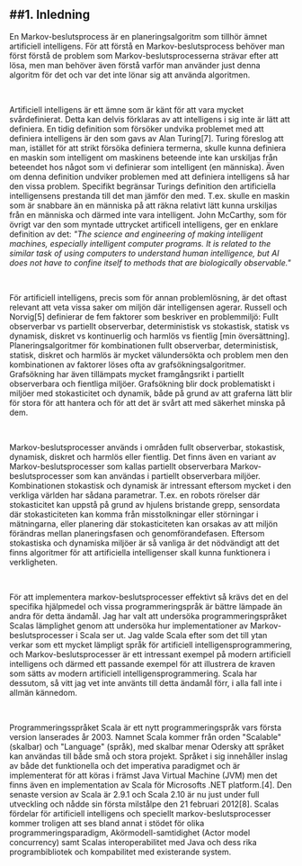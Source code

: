 ##1. Inledning
---


En Markov-beslutsprocess är en planeringsalgoritm som tillhör ämnet artificiell intelligens. 
För att förstå en Markov-beslutsprocess behöver man först förstå de problem som Markov-beslutsprocesserna strävar efter att lösa, men man behöver även förstå varför man använder just denna algoritm för det och var det inte lönar sig att använda algoritmen. 

<br />

Artificiell intelligens är ett ämne som är känt för att vara mycket svårdefinierat. Detta kan delvis förklaras av att intelligens i sig inte är lätt att definiera. En tidig definition som försöker undvika problemet med att definiera intelligens är den som gavs av Alan Turing[7]. Turing föreslog att man, istället för att strikt försöka definiera termerna, skulle kunna definiera en maskin som intelligent om maskinens beteende inte kan urskiljas från beteendet hos något som vi definierar som intelligent (en människa). Även om denna definition undviker problemen med att definiera intelligens så har den vissa problem. Specifikt begränsar Turings definition den artificiella intelligensens prestanda till det man jämför den med. T.ex. skulle en maskin som är snabbare än en människa på att räkna relativt lätt kunna urskiljas från en människa och därmed inte vara intelligent. John McCarthy, som för övrigt var den som myntade uttrycket artificell intelligens, ger en enklare definition av det: _"The science and engineering of making intelligent machines, especially intelligent computer programs. It is related to the similar task of using computers to understand human intelligence, but AI does not have to confine itself to methods that are biologically observable."_

<br />

För artificiell intelligens, precis som för annan problemlösning, är det oftast relevant att veta vissa saker om miljön där intelligensen agerar. Russell och Norvig[5] definierar de fem faktorer som beskriver en problemmiljö: Fullt observerbar vs partiellt observerbar, deterministisk vs stokastisk, statisk vs dynamisk, diskret vs kontinuerlig och harmlös vs fientlig [min översättning]. Planeringsalgoritmer för kombinationen fullt observerbar, deterministisk, statisk, diskret och harmlös är mycket välundersökta och problem men den kombinationen av faktorer löses ofta av grafsökningsalgoritmer. Grafsökning har även tillämpats mycket framgångsrikt i partiellt observerbara och fientliga miljöer. Grafsökning blir dock problematiskt i miljöer med stokasticitet och dynamik, både på grund av att graferna lätt blir för stora för att hantera och för att det är svårt att med säkerhet minska på dem.

<br />

Markov-beslutsprocesser används i områden fullt observerbar, stokastisk, dynamisk, diskret och harmlös eller fientlig. Det finns även en variant av Markov-beslutsprocesser som kallas partiellt observerbara Markov-beslutsprocesser som kan användas i partiellt observerbara miljöer. Kombinationen stokastisk och dynamisk är intressant eftersom mycket i den verkliga världen har sådana parametrar. T.ex. en robots rörelser där stokasticitet kan uppstå på grund av hjulens bristande grepp, sensordata där stokasticiteten kan komma från misstolkningar eller störningar i mätningarna, eller planering där stokasticiteten kan orsakas av att miljön förändras mellan planeringsfasen och genomförandefasen. Eftersom stokastiska och dynamiska miljöer är så vanliga är det nödvändigt att det finns algoritmer för att artificiella intelligenser skall kunna funktionera i verkligheten.

<br />

För att implementera markov-beslutsprocesser effektivt så krävs det en del specifika hjälpmedel och vissa programmeringspråk är bättre lämpade än andra för detta ändamål. Jag har valt att undersöka programmeringspråket Scalas lämplighet genom att undersöka hur implementationer av Markov-beslutsprocesser i Scala ser ut. Jag valde Scala efter som det till ytan verkar som ett mycket lämpligt språk för artificiell intelligensprogrammering, och Markov-beslutsprocesser är ett intressant exempel på modern artificiell intelligens och därmed ett passande exempel för att illustrera de kraven som sätts av modern artificiell intelligensprogrammering. Scala har dessutom, så vitt jag vet inte använts till detta ändamål förr, i alla fall inte i allmän kännedom.

<br />

Programmeringsspråket Scala är ett nytt programmeringspråk vars första version lanserades år 2003. Namnet Scala kommer från orden "Scalable" (skalbar) och "Language" (språk), med skalbar menar Odersky att språket kan användas till både små och stora projekt. Språket i sig innehåller inslag av både det funktionella och det imperativa paradigmet och är implementerat för att köras i främst Java Virtual Machine (JVM) men det finns även en implementation av Scala för Microsofts .NET platform.[4]. Den senaste version av Scala är 2.9.1 och Scala 2.10 är nu just under full utveckling och nådde sin första milstålpe den 21 februari 2012[8]. Scalas fördelar för artificiell intelligens och speciellt markov-beslutsprocesser kommer troligen att ses bland annat i stödet för olika programmeringsparadigm, Akörmodell-samtidighet (Actor model concurrency) samt Scalas interoperabilitet med Java och dess rika programbibliotek och kompabilitet med existerande system.